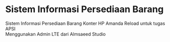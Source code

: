 # Sistem Informasi Persediaan Barang
Sistem Informasi Persediaan Barang Konter HP Amanda Reload untuk tugas APSI <br>
Menggunakan Admin LTE dari Almsaeed Studio
